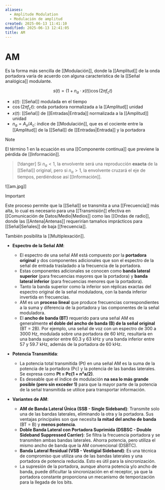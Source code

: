 ```yaml
---
aliases:
  - Amplitude Modulation
  - Modulación de amplitud
created: 2025-06-13 11:41:10
modified: 2025-06-13 12:41:05
title: AM
---
```


# AM

Es la forma más sencilla de [[Modulación]], donde la [[Amplitud]] de la onda portadora varía de acuerdo con alguna característica de la [[Señal analógica]] modulante.

$$
s \left( t \right) = \left( 1 + n_a \cdot x\left( t \right) \right) \cos \left( 2 \pi f_c t \right)
$$

- $s \left( t \right)$: [[Señal]] modulada en el tiempo
- $\cos \left( 2 \pi f_c t \right)$: onda portadora normalizada a la [[Amplitud]] unidad
- $x \left( t \right)$: [[Señal]] de [[Entradas|Entrada]] normalizada a la [[Amplitud]] unidad
- $n_a = A_x / A_c$: índice de [[Modulación]], que es el cociente entre la [[Amplitud]] de la [[Señal]] de [[Entradas|Entrada]] y la portadora

> [!note]
> El término $1$ en la ecuación es una [[Componente continua]] que previene la pérdida de [[Información]].

> [!danger]
> Si $n_a < 1$, la envolvente será una reproducción **exacta** de la [[Señal]] original, pero si $n_a > 1$, la envolvente cruzará el eje de tiempos, perdiéndose así [[Información]].

![[am.jpg]]

> [!important]
> Este proceso permite que la [[Señal]] se transmita a una [[Frecuencia]] más alta, lo cual es necesario para una [[Transmisión]] efectiva en [[Comunicación de Datos/Medio|Medios]] como las [[Ondas de radio]], donde las [[Antena|Antenas]] requerirían tamaños imprácticos para [[Señal|Señales]] de baja [[frecuencia]].
> 
> También posibilita la [[Multiplexación]].

- **Espectro de la Señal AM**:
    
    - El espectro de una señal AM está compuesto por la **portadora original** y dos componentes adicionales que son el espectro de la señal de entrada trasladado a la frecuencia de la portadora.
    - Estas componentes adicionales se conocen como **banda lateral superior** (para frecuencias mayores que la portadora) y **banda lateral inferior** (para frecuencias menores que la portadora).
    - Tanto la banda superior como la inferior son réplicas exactas del espectro original de la señal moduladora, con la banda inferior invertida en frecuencias.
    - AM es un **proceso lineal** que produce frecuencias correspondientes a la suma y diferencia de la portadora y las componentes de la señal moduladora.
    - El **ancho de banda (BT)** requerido para una señal AM es generalmente **el doble del ancho de banda (B) de la señal original** (BT = 2B). Por ejemplo, una señal de voz con un espectro de 300 a 3000 Hz, modulada sobre una portadora de 60 kHz, resultaría en una banda superior entre 60.3 y 63 kHz y una banda inferior entre 57 y 59.7 kHz, además de la portadora de 60 kHz.
- **Potencia Transmitida**:
    
    - La potencia total transmitida (Pt) en una señal AM es la suma de la potencia de la portadora (Pc) y la potencia de las bandas laterales. Se expresa como **Pt = Pc(1 + n²a/2)**.
    - Es deseable que el índice de modulación **na sea lo más grande posible (pero sin exceder 1)** para que la mayor parte de la potencia de la señal transmitida se utilice para transportar información.
- **Variantes de AM**:
    
    - **AM de Banda Lateral Única (SSB - Single Sideband)**: Transmite solo una de las bandas laterales, eliminando la otra y la portadora. Sus ventajas principales son que necesita **la mitad del ancho de banda** (BT = B) y **menos potencia**.
    - **Doble Banda Lateral con Portadora Suprimida (DSBSC - Double Sideband Suppressed Carrier)**: Se filtra la frecuencia portadora y se transmiten ambas bandas laterales. Ahorra potencia, pero utiliza el mismo ancho de banda que la AM convencional (DSBTC).
    - **Banda Lateral Residual (VSB - Vestigial Sideband)**: Es una técnica de compromiso que utiliza una de las bandas laterales y una portadora de potencia reducida. Esto es útil para la sincronización.
    - La supresión de la portadora, aunque ahorra potencia y/o ancho de banda, puede dificultar la sincronización en el receptor, ya que la portadora constante proporciona un mecanismo de temporización para la llegada de los bits.
